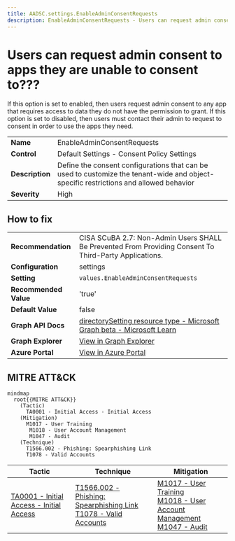 ```yaml
---
title: AADSC.settings.EnableAdminConsentRequests
description: EnableAdminConsentRequests - Users can request admin consent to apps they are unable to consent to???
---
```


# Users can request admin consent to apps they are unable to consent to???

If this option is set to enabled, then users request admin consent to any app that requires access to data they do not have the permission to grant. If this option is set to disabled, then users must contact their admin to request to consent in order to use the apps they need.

| | |
|-|-|
| **Name** | EnableAdminConsentRequests |
| **Control** | Default Settings - Consent Policy Settings |
| **Description** | Define the consent configurations that can be used to customize the tenant-wide and object-specific restrictions and allowed behavior |
| **Severity** | High |

## How to fix
| | |
|-|-|
| **Recommendation** | CISA SCuBA 2.7: Non-Admin Users SHALL Be Prevented From Providing Consent To Third-Party Applications. |
| **Configuration** | settings |
| **Setting** | `values.EnableAdminConsentRequests` |
| **Recommended Value** | 'true' |
| **Default Value** | false |
| **Graph API Docs** | [directorySetting resource type - Microsoft Graph beta - Microsoft Learn](https://learn.microsoft.com/en-us/graph/api/resources/directorysetting) |
| **Graph Explorer** | [View in Graph Explorer](https://developer.microsoft.com/en-us/graph/graph-explorer?request=settings&method=GET&version=beta&GraphUrl=https://graph.microsoft.com) |
| **Azure Portal** | [View in Azure Portal](https://portal.azure.com/#view/Microsoft_AAD_IAM/ConsentPoliciesMenuBlade/~/AdminConsentSettings) | 

## MITRE ATT&CK

```mermaid
mindmap
  root{{MITRE ATT&CK}}
    (Tactic)
      TA0001 - Initial Access - Initial Access
    (Mitigation)
      M1017 - User Training
       M1018 - User Account Management
       M1047 - Audit
    (Technique)
      T1566.002 - Phishing: Spearphishing Link
      T1078 - Valid Accounts
```
|Tactic|Technique|Mitigation|
|---|---|---|
|[TA0001 - Initial Access - Initial Access](https://attack.mitre.org/tactics/TA0001)|[T1566.002 - Phishing: Spearphishing Link](https://attack.mitre.org/techniques/T1566/002)<br/>[T1078 - Valid Accounts](https://attack.mitre.org/techniques/T1078)|[M1017 - User Training](https://attack.mitre.org/mitigations/M1017)<br/>[ M1018 - User Account Management](https://attack.mitre.org/mitigations/M1018)<br/>[ M1047 - Audit](https://attack.mitre.org/mitigations/M1047)|


